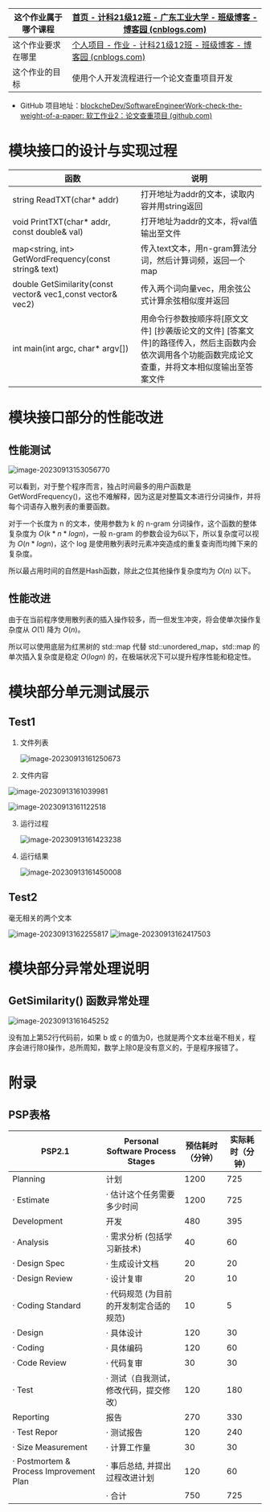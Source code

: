 | 这个作业属于哪个课程 | [首页 - 计科21级12班 - 广东工业大学 - 班级博客 - 博客园 (cnblogs.com)](https://edu.cnblogs.com/campus/gdgy/CSGrade21-12) |
| -------------------- | ------------------------------------------------------------ |
| 这个作业要求在哪里   | [个人项目 - 作业 - 计科21级12班 - 班级博客 - 博客园 (cnblogs.com)](https://edu.cnblogs.com/campus/gdgy/CSGrade21-12/homework/13014) |
| 这个作业的目标       | 使用个人开发流程进行一个论文查重项目开发                     |

- GitHub 项目地址：[blockcheDev/SoftwareEngineerWork-check-the-weight-of-a-paper: 软工作业2：论文查重项目 (github.com)](https://github.com/blockcheDev/SoftwareEngineerWork-check-the-weight-of-a-paper)

# 模块接口的设计与实现过程

| 函数                                                         | 说明                                                         |
| ------------------------------------------------------------ | ------------------------------------------------------------ |
| string ReadTXT(char* addr)                                   | 打开地址为addr的文本，读取内容并用string返回                 |
| void PrintTXT(char* addr, const double& val)                 | 打开地址为addr的文本，将val值输出至文件                      |
| map<string, int> GetWordFrequency(const string& text)        | 传入text文本，用n-gram算法分词，然后计算词频，返回一个map    |
| double GetSimilarity(const vector<int>& vec1,const vector<int>& vec2) | 传入两个词向量vec，用余弦公式计算余弦相似度并返回            |
| int main(int argc, char* argv[])                             | 用命令行参数按顺序将[原文文件] [抄袭版论文的文件] [答案文件]的路径传入，然后主函数内会依次调用各个功能函数完成论文查重，并将文本相似度输出至答案文件 |

# 模块接口部分的性能改进

## 性能测试

![image-20230913153056770](https://img2023.cnblogs.com/blog/2646249/202309/2646249-20230913153057774-663712105.png)

可以看到，对于整个程序而言，独占时间最多的用户函数是 GetWordFrequency()，这也不难解释，因为这是对整篇文本进行分词操作，并将每个词语存入散列表的重要函数。

对于一个长度为 n 的文本，使用参数为 k 的 n-gram 分词操作，这个函数的整体复杂度为 $O(k*n*logn)$，一般 n-gram 的参数会设为6以下，所以复杂度可以视为 $O(n*logn)$，这个 log 是使用散列表时元素冲突造成的重复查询而均摊下来的复杂度。

所以最占用时间的自然是Hash函数，除此之位其他操作复杂度均为 $O(n)$ 以下。

## 性能改进

由于在当前程序使用散列表的插入操作较多，而一但发生冲突，将会使单次操作复杂度从 $O(1)$ 降为 $O(n)$。

所以可以使用底层为红黑树的 std::map 代替 std::unordered_map，std::map 的单次插入复杂度是稳定 $O(logn)$ 的，在极端状况下可以提升程序性能和稳定性。

# 模块部分单元测试展示

## Test1

1. 文件列表

   ![image-20230913161250673](https://img2023.cnblogs.com/blog/2646249/202309/2646249-20230913161250196-1062504479.png)

2. 文件内容

![image-20230913161039981](https://img2023.cnblogs.com/blog/2646249/202309/2646249-20230913161039790-1590656184.png)

![image-20230913161122518](https://img2023.cnblogs.com/blog/2646249/202309/2646249-20230913161122302-658886181.png)

3. 运行过程

   ![image-20230913161423238](https://img2023.cnblogs.com/blog/2646249/202309/2646249-20230913161422883-1015805951.png)

4. 运行结果

   ![image-20230913161450008](https://img2023.cnblogs.com/blog/2646249/202309/2646249-20230913161449673-621197348.png)

## Test2

毫无相关的两个文本

![image-20230913162255817](https://img2023.cnblogs.com/blog/2646249/202309/2646249-20230913162255442-1711860681.png)
![image-20230913162417503](https://img2023.cnblogs.com/blog/2646249/202309/2646249-20230913162417017-512295277.png)

# 模块部分异常处理说明

## GetSimilarity() 函数异常处理

![image-20230913161645252](https://img2023.cnblogs.com/blog/2646249/202309/2646249-20230913161644880-1674072742.png)

没有加上第52行代码前，如果 b 或 c 的值为0，也就是两个文本丝毫不相关，程序会进行除0操作，总所周知，数学上除0是没有意义的，于是程序报错了。

# 附录

## PSP表格

| PSP2.1                                  | Personal Software Process Stages        | 预估耗时（分钟） | 实际耗时（分钟） |
| --------------------------------------- | --------------------------------------- | ---------------- | ---------------- |
| Planning                                | 计划                                    | 1200             | 725              |
| · Estimate                              | · 估计这个任务需要多少时间              | 1200             | 725              |
| Development                             | 开发                                    | 480              | 395              |
| · Analysis                              | · 需求分析 (包括学习新技术)             | 40               | 60               |
| · Design Spec                           | · 生成设计文档                          | 20               | 20               |
| · Design Review                         | · 设计复审                              | 20               | 10               |
| · Coding Standard                       | · 代码规范 (为目前的开发制定合适的规范) | 10               | 5                |
| · Design                                | · 具体设计                              | 120              | 30               |
| · Coding                                | · 具体编码                              | 120              | 60               |
| · Code Review                           | · 代码复审                              | 30               | 30               |
| · Test                                  | · 测试（自我测试，修改代码，提交修改）  | 120              | 180              |
| Reporting                               | 报告                                    | 270              | 330              |
| · Test Repor                            | · 测试报告                              | 120              | 240              |
| · Size Measurement                      | · 计算工作量                            | 30               | 30               |
| · Postmortem & Process Improvement Plan | · 事后总结, 并提出过程改进计划          | 120              | 60               |
|                                         | · 合计                                  | 750              | 725              |